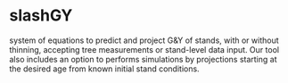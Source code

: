 # slashGY

system of equations to predict and project G&Y of stands, with or without thinning, accepting tree measurements or stand-level data input. Our tool also includes an option to performs simulations by projections starting at the desired age from known initial stand conditions. 

